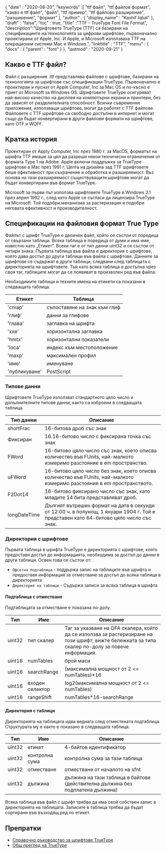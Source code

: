 {
  "date" : "2020-08-20",
  "keywords" :[ "ttf файл", "ttf файлов формат", "какво е ttf файл", "файл", "ttf пример", "ttf файлово разширение", "разширение", "формат" ],
  "author" : {
    "display_name" : "Kashif Iqbal"
},
  "draft" : "false",
  "toc" : true,
  "title" :"TTF - TrueType Font File Format",
  "description":"Шрифтовете TrueType (TTF) са базирани на спецификациите на технологията за цифрови шрифтове, първоначално проектирани от Apple, Inc. И Apple, и Microsoft използваха TTF на операционни системи Mac и Windows.",
  "linktitle" : "TTF",
  "menu" : {
    "docs" : {
      "parent" : "font"
}
},
  "lastmod" : "2020-09-21"
}

## Какво е TTF файл?

Файл с разширение .ttf представлява файлове с шрифтове, базирани на технологията за шрифтове със спецификации TrueType. Първоначално е проектиран и пуснат от Apple Computer, Inc за Mac OS и по-късно е приет от Microsoft за Windows OS. Шрифтовете TrueType осигуряват най-високо качество на дисплея на компютърни екрани и принтери, без да зависят от разделителната способност. Всички съвременни приложения, използващи шрифтове, могат да работят с TTF файлове. Файловете с TTF шрифтове са свободно достъпни в интернет и могат също да бъдат конвертирани в други файлови формати на шрифтове, като OTF и WOFF.

## Кратка история

Проектиран от Apply Computer, Inc през 1980 г. за MacOS, форматът на шрифта TTF имаше за цел да разреши някои технически ограничения от формата Type 1 на Adobe. Apple включи поддръжка за TrueType шрифтове в Mac през 1991 г. Целта на дизайна зад TTF шрифтовете беше ефективност при съхранение и обработка и разширяемост. Въз основа на тази разширяемост съществуващите шрифтове могат да бъдат конвертирани във формат TrueType.

Microsoft за първи път използва шрифтовете TrueType в Windows 3.1 през април 1992 г., след като Apple се съгласи да лицензира TrueType на Microsoft. Той подобри механизма за растеризация и подобри неговата ефективност и производителност.

## Спецификации на файловия формат True Type

Файлът с шрифт TrueType е двоичен файл, който се състои от поредица от свързани таблици. Всяка таблица е поредица от думи и има име, известно като „Етикет“. Всеки таг е от тип данни uint32 и се състои от четири знака. Първата таблица във файла е директория с шрифтове, която дава достъп до други таблици във файла с шрифтове. Данните за шрифтове се съдържат в други таблици, следвани след таблицата с директорията на шрифтовете. Тъй като всяка таблица е достъпна чрез своя таг, таблиците могат да се появяват в произволен ред във файла.

Необходимите таблици и техните имена на етикети са показани в следващата таблица.

|**Етикет**|**Таблица**|
---|---|
|'cmap'| съпоставяне на знак към глиф|
|'глиф'| данни за глифове|
|'глава'| заглавка на шрифта|
|'ххе'| хоризонтална заглавка|
|'hmtx'| хоризонтални показатели|
|'loca'| индекс към местоположение|
|'maxp'| максимален профил|
|'име'| именуване|
|'публикуване'| PostScript|

### Типове данни
Шрифтовете TrueType използват стандартното цяло число и допълнителните типове данни, както са изброени в следващата таблица.

|**Тип данни** | **Описание** |
---|---|
|shortFrac| 16-битова дроб със знак|
|Фиксиран| 16.16-битово число с фиксирана точка със знак|
|FWord| 16-битово цяло число със знак, което описва количество във FUnits, най-малкото измеримо разстояние в em пространство.|
|uFWord| 16-битово цяло число без знак, което описва количество във FUnits, най-малкото измеримо разстояние в em пространството.|
|F2Dot14| 16-битово фиксирано число със знак, като младите 14 бита представляват дроб.|
|longDateTime| Дългият вътрешен формат на дата в секунди от 12:00 ч. в полунощ, 1 януари 1904 г. Той е представен като 64-битово цяло число със знак.|

### Директория с шрифтове

Първата таблица в шрифта TrueType е директорията с шрифтове, която предоставя достъп до информацията, необходима за достъп до данни в други таблици. Освен това се състои от:

* `Офсетна подтаблица` - поддържа запис на таблиците във шрифта и предоставя информация за отместване за достъп до всяка таблица в директорията
* `Директория на таблици` - Съдържа записи за всяка таблица в шрифта

#### Подтаблица с отместване
Подтаблицата за отместване е показана по-долу.

|**Тип**|**Име**|**Описание**|
---|---|---|
|uint32| тип скалер| Таг за указване на OFA скалера, който да се използва за растеризиране на този шрифт; вижте бележката за типа скалер по-долу за повече информация.|
|uint16| numTables| брой маси|
|uint16| searchRange| (максимална мощност от 2 <= numTables)*16|
|uint16| входен селектор| log2(максимална мощност от 2 <= numTables)|
|uint16| rangeShift| numTables*16-searchRange|

#### Директория с таблици
Директорията на таблицата идва веднага след отместената подтаблица. Структурата му е както е показано в следващата таблица.

|**Тип**|**Име**|**Описание**|
---|---|---|
|uint32| етикет| 4-байтов идентификатор|
|uint32| контролна сума| контролна сума за тази таблица|
|uint32| отместване| отместване от началото на sfnt|
|uint32| дължина| дължина на тази таблица в байтове (действителна дължина без подплатена дължина)|

Всяка таблица във файл с шрифт трябва да има свой собствен запис в директорията на таблицата. Записите в таблица трябва да бъдат сортирани във възходящ ред по етикет.


## Препратки
* [Справочно ръководство за шрифтове TrueType](https://developer.apple.com/fonts/TrueType-Reference-Manual/)
* [Общ преглед на TrueType](https://learn.microsoft.com/en-us/typography/truetype/)

